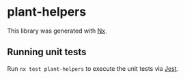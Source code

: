 # plant-helpers

This library was generated with [Nx](https://nx.dev).

## Running unit tests

Run `nx test plant-helpers` to execute the unit tests via [Jest](https://jestjs.io).
